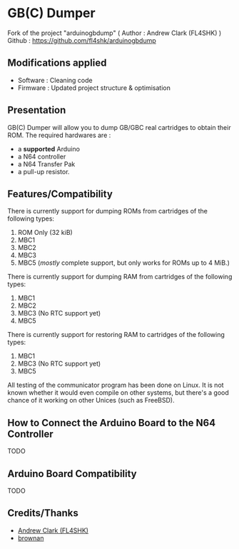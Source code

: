 # GB(C) Dumper

Fork of the project "arduinogbdump" ( Author : Andrew Clark (FL4SHK) )
Github : https://github.com/fl4shk/arduinogbdump

## Modifications applied
- Software : Cleaning code
- Firmware : Updated project structure & optimisation 

## Presentation

GB(C) Dumper will allow you to dump GB/GBC real cartridges to obtain their ROM.
The required hardwares are :
- a **supported** Arduino
- a N64 controller
- a N64 Transfer Pak
- a pull-up resistor.

## Features/Compatibility

There is currently support for dumping ROMs from cartridges of the following types:
  1.  ROM Only (32 kiB)
  2.  MBC1
  3.  MBC2
  4.  MBC3
  5.  MBC5 (*mostly* complete support, but only works for ROMs up to 4 MiB.)

There is currently support for dumping RAM from cartridges of the following
types:
  1.  MBC1
  2.  MBC2
  3.  MBC3 (No RTC support yet)
  4.  MBC5

There is currently support for restoring RAM to cartridges of the following
types:
  1.  MBC1
  2.  MBC3 (No RTC support yet)
  3.  MBC5

All testing of the communicator program has been done on Linux. It is not known whether it would even compile on other systems, but there's a good chance of it working on other Unices (such as FreeBSD).

## How to Connect the Arduino Board to the N64 Controller

TODO

## Arduino Board Compatibility

TODO

## Credits/Thanks

- [Andrew Clark (FL4SHK)](https://github.com/fl4shk/arduinogbdump) 
- [brownan](https://github.com/brownan/Gamecube-N64-Controller)
